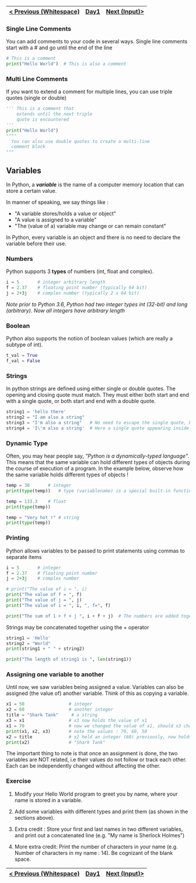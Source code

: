 | [< Previous (Whitespace)](Whitespace.md) | [Day1](../README.md)| [Next (Input)>](Input.md) |
|----|----|----|
### Single Line Comments
You can add comments to your code in several ways.
Single line comments start with a # and go until the end of the line

```python
# This is a comment
print("Hello World")  # This is also a comment
```
### Multi Line Comments
If you want to extend a comment for multiple lines, you can use triple quotes (single or double)

```python
''' This is a comment that
    extends until the next triple
    quote is encountered
''' 
print("Hello World")
"""" 
  You can also use double quotes to create a multi-line
  comment block 
"""   
```

## Variables

In Python, a ***variable*** is the name of a computer memory location that can store a certain value.

In manner of speaking, we say things like :

- "A variable stores/holds a value or object"
- "A value is assigned to a variable"
- "The (value of a) variable may change or can remain constant"

In Python, every variable is an object and there is no need to declare the variable before their use.

### Numbers

Python supports 3 **types** of numbers (int, float and complex).

```python
i = 5       # integer arbitrary length 
f = 2.37    # floating point number (typically 64 bit)
j = 2+3j    # complex number (typically 2 x 64 bit)
```
_Note prior to Python 3.6, Python had two integer types int (32-bit) and long (arbitrary). Now all integers
have arbitrary length_

### Boolean

Python also supports the notion of boolean values (which are really a subtype of int).

```python
t_val = True     
f_val = False    
```

### Strings

In python strings are defined using either single or double quotes. The opening and closing quote must match. They must
either both start and end with a single quote, or both start and end with a double quote.

```python
string1 = 'hello there'       
string2 = "I am also a string"
string3 = "I'm also a string"   # No need to escape the single quote, because string is defined with double quotes
string4 = 'I\'m also a string'  # Here a single quote appearing inside a single quoted string needs to be escaped
```



### Dynamic Type

Often, you may hear people say, *"Python is a dynamically-typed language"*. This means that the same variable can hold different types of objects during the course of execution of a program. In the example below, observe how the same variable holds different types of objects !

``` python
temp = 30		# integer
print(type(temp))	# type (variablename) is a special built-in function

temp = 133.3	# float
print(type(temp))

temp = "Very hot !"	# string
print(type(temp))
```



### Printing

Python allows variables to be passed to print statements using commas to separate items 

```python
i = 5       # integer
f = 2.37    # floating point number
j = 2+3j    # complex number

# print("The value of i = ", i)
print("The value of f = ", f)
print("The value of j = ", j)
print("The value of i = ", i, ", f=", f)

print("The sum of 1 + f + j ", i + f + j)  # The numbers are added together and then printed out
```

Strings may be concatenated together using the + operator
```python
string1 = 'Hello'       
string2 = "World"
print(string1 + " " + string2)

print("The length of string1 is ", len(string1))
```



### Assigning one variable to another

Until now, we saw variables being assigned a value. Variables can also be assigned (the value of) another variable. Think of this as copying a variable.

```python
x1 = 50					# integer
x2 = 60					# another integer
title = "Shark Tank"	 # a string	
x3 = x1 				# x3 now holds the value of x1
x1 = 70					# now we changed the value of x1, should x3 change ?
print(x1, x2, x3)		# note the values : 70, 60, 50
x2 = title				# x2 held an integer (60) previously, now holds a string
print(x2)				# "Shark Tank"
```

The important thing to note is that once an assignment is done, the two variables are NOT related, i.e their values do not follow or track each other. Each can be independently changed without affecting the other.

### Exercise

1. Modify your Hello World program to greet you by name, where your name is stored in a variable.

2. Add some variables with different types and print them (as shown in the sections above).
3. Extra credit : Store your first and last names in two different variables, and print out a concatenated line (e.g. "My name is Sherlock Holmes")
4. More extra credit: Print the number of characters in your name (e.g. Number of characters in my name : 14). Be cognizant of the blank space.



| [< Previous (Whitespace)](Whitespace.md) | [Day1](../README.md) | [Next (Input)>](Input.md) |
|----|----|----|